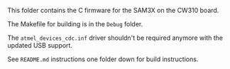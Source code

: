 This folder contains the C firmware for the SAM3X on the CW310 board.

The Makefile for building is in the `Debug` folder.

The `atmel_devices_cdc.inf` driver shouldn't be required anymore
with the updated USB support.

See `README.md` instructions one folder down for build instructions.